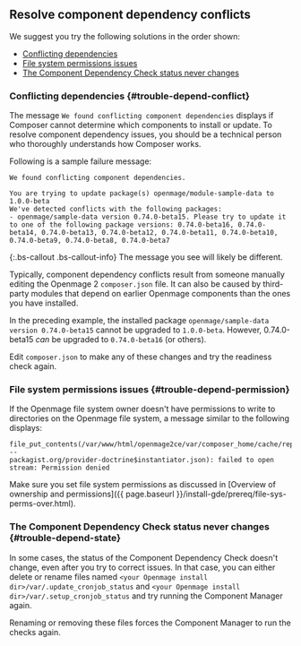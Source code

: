 <div markdown="1">

## Resolve component dependency conflicts

We suggest you try the following solutions in the order shown:

*	[Conflicting dependencies](#trouble-depend-conflict)
*	[File system permissions issues](#trouble-depend-permission)
*	[The Component Dependency Check status never changes](#trouble-depend-state)

### Conflicting dependencies {#trouble-depend-conflict}

The message `We found conflicting component dependencies` displays if Composer cannot determine which components to install or update. To resolve component dependency issues, you should be a technical person who thoroughly understands how Composer works.

Following is a sample failure message:

	We found conflicting component dependencies.

	You are trying to update package(s) openmage/module-sample-data to 1.0.0-beta
	We've detected conflicts with the following packages:
	- openmage/sample-data version 0.74.0-beta15. Please try to update it to one of the following package versions: 0.74.0-beta16, 0.74.0-beta14, 0.74.0-beta13, 0.74.0-beta12, 0.74.0-beta11, 0.74.0-beta10, 0.74.0-beta9, 0.74.0-beta8, 0.74.0-beta7

{:.bs-callout .bs-callout-info}
The message you see will likely be different.

Typically, component dependency conflicts result from someone manually editing the Openmage 2 `composer.json` file. It can also be caused by third-party modules that depend on earlier Openmage components than the ones you have installed.

In the preceding example, the installed package `openmage/sample-data version 0.74.0-beta15` cannot be upgraded to `1.0.0-beta`. However, 0.74.0-beta15 *can* be upgraded to `0.74.0-beta16` (or others).

Edit `composer.json` to make any of these changes and try the readiness check again.

### File system permissions issues {#trouble-depend-permission}

If the Openmage file system owner doesn't have permissions to write to directories on the Openmage file system, a message similar to the following displays:

	file_put_contents(/var/www/html/openmage2ce/var/composer_home/cache/repo/https---
	packagist.org/provider-doctrine$instantiator.json): failed to open stream: Permission denied

Make sure you set file system permissions as discussed in [Overview of ownership and permissions]({{ page.baseurl }}/install-gde/prereq/file-sys-perms-over.html).

### The Component Dependency Check status never changes {#trouble-depend-state}

In some cases, the status of the Component Dependency Check doesn't change, even after you try to correct issues. In that case, you can either delete or rename files named `<your Openmage install dir>/var/.update_cronjob_status` and `<your Openmage install dir>/var/.setup_cronjob_status` and try running the Component Manager again.

Renaming or removing these files forces the Component Manager to run the checks again.
